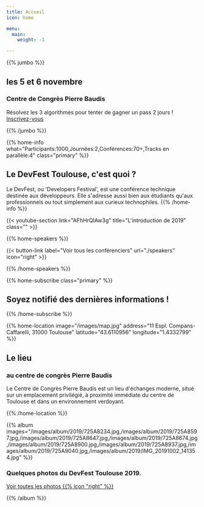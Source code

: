 ```yaml
---
title: Accueil
icon: home

menu:
  main:
    weight: -1

---
```


{{% jumbo %}}

## les 5 et 6 novembre
### Centre de Congrès Pierre Baudis

Résolvez les 3 algorithmes pour tenter de gagner un pass 2 jours !
<a class="btn primary btn-lg" href="https://t.co/d7qqnZleyp?amp=1">
    Inscrivez-vous
</a>

<!-- <a class="btn primary btn-lg" style="margin-top: 1em;" href="https://drive.google.com/open?id=1Uo1V4v3SHjl2q27SNkOyHkcuagKJmTU4" target="_blank">Devenez Partenaire 🇫🇷</a> -->

<!--
<a class="btn primary btn-lg" href="https://conference-hall.io/public/event/HJRThubF4uYPkb7jSUxi">
    <svg class="icon icon-cfp"><use xlink:href="#cfp"></use></svg>Proposer une présentation
</a>
-->

{{% /jumbo %}}

<!-- ... -->

{{% home-info what="Participants:1000,Journées:2,Conférences:70+,Tracks en parallèle:4" class="primary" %}}
## Le DevFest Toulouse, c'est quoi ?

Le DevFest, ou 'Developers Festival', est une conférence technique destinée aux développeurs. Elle s'adresse aussi bien aux étudiants qu'aux professionnels ou tout simplement aux curieux technophiles.
{{% /home-info %}}

{{< youtube-section link="AFhHrQIAw3g" title="L'introduction de 2019" class="" >}}

<!-- ... --> 


{{% home-speakers %}}

<!--

## Conférenciers en vedette

{{< button-link label="Proposer une présentation"
                url="https://conference-hall.io/public/event/HJRThubF4uYPkb7jSUxi"
                icon="cfp" >}}
-->

{{< button-link label="Voir tous les conférenciers"
                url="./speakers"
                icon="right" >}}

{{% /home-speakers %}}

<!-- ... -->

{{% home-subscribe class="primary" %}}

## Soyez notifié des dernières informations !

{{% /home-subscribe %}}

<!-- ... -->

<!--
{{% home-tickets %}}
# Billets 
<a class="btn primary" href="https://www.billetweb.fr/devfest-toulouse-2019" target="_blank"><svg class="icon icon-cfp"><use xlink:href="#ticket"></use></svg>Billetterie</a>

<ul>
<li>{{< ticket name="Blind Birds"
           starts="2019-03-25"
           ends="2019-04-25"
           price="40 €"
           info="50 premières places"
           soldOut="true"
           url="https://www.billetweb.fr/devfest-toulouse-2019" >}}</li>
<li>{{< ticket name="Early Birds"
           starts="2019-04-25"
           ends="2019-06-22"
           price="60 €"
           info="80 premières places"
           soldOut="true"
           url="https://www.billetweb.fr/devfest-toulouse-2019" >}}</li>
<li>{{< ticket name="Normal"
           starts="2019-06-22"
           ends="2019-10-03"
           price="80 €"
           info="300 places restantes"
           soldOut="true"
           url="https://www.billetweb.fr/devfest-toulouse-2019" >}}</li>
</ul>

\* Votre billet vous donne accès à toutes les conférences, aux pauses café et au repas. L'hébergement n'est **pas** inclus dans ce prix.

{{% /home-tickets %}}
-->

<!-- ... -->

{{% home-location
    image="/images/map.jpg"
    address="11 Espl. Compans-Caffarelli, 31000 Toulouse"
    latitude="43.6110956"
    longitude="1.4332799" %}}

## Le lieu

### au centre de congrès Pierre Baudis

Le Centre de Congrès Pierre Baudis est un lieu d'échanges moderne,
situé sur un emplacement privilégié,
à proximité immédiate du centre de Toulouse et dans un environnement verdoyant.

{{% /home-location %}}

<!-- ... -->

{{% album images="/images/album/2019/725A8234.jpg,/images/album/2019/725A8597.jpg,/images/album/2019/725A8647.jpg,/images/album/2019/725A8674.jpg,/images/album/2019/725A8900.jpg,/images/album/2019/725A8937.jpg,/images/album/2019/725A9040.jpg,/images/album/2019/IMG_20191002_141354.jpg" %}}

### Quelques photos du **DevFest Toulouse 2019**. 

<a class="btn primary" target="_blank" rel="noopener noreferrer" href="https://photos.app.goo.gl/N56CbrU79XHRdGEF9">
    Voir toutes les photos
    {{% icon "right" %}}
</a>

{{% /album  %}}

<!-- ... 

{{% partners categories="platinium,gold,startup,soutien,communautes" %}}
## Partenaires

{{% /partners %}}
-->
